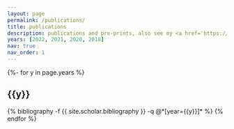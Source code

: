 ```yaml
---
layout: page
permalink: /publications/
title: publications
description: publications and pre-prints, also see my <a href='https://scholar.google.com/citations?user=pc3_ujYAAAAJ'>google scholar</a> profile
years: [2022, 2021, 2020, 2018]
nav: true
nav_order: 1
---
```

<!-- _pages/publications.md -->
<div class="publications">

{%- for y in page.years %}
  <h2 class="year">{{y}}</h2>
  {% bibliography -f {{ site.scholar.bibliography }} -q @*[year={{y}}]* %}
{% endfor %}

</div>
